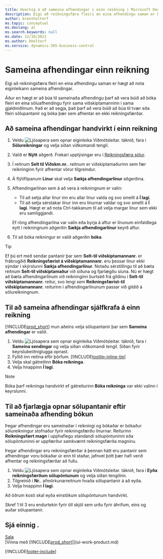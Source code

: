 ```yaml
---
title: Hvernig á að sameina afhendingar í einn reikning | Microsoft Docs
description: Eigi að reikningsfæra fleiri en eina afhendingu saman er hægt að nota eiginleikann sameina afhendingar.
author: brentholtorf
ms.topic: conceptual
ms.devlang: al
ms.search.keywords: null
ms.date: 12/16/2021
ms.author: bholtorf
ms.service: dynamics-365-business-central
---
```

# <a name="combine-shipments-on-a-single-invoice"></a>Sameina afhendingar einn reikning

Eigi að reikningsfæra fleiri en eina afhendingu saman er hægt að nota eiginleikann sameina afhendingar.  

Áður en hægt er að búa til sameinaða afhendingu þarf að vera búið að bóka fleiri en eina söluafhendingu fyrir sama viðskiptamanninn í sama gjaldmiðlinum. Það er að segja, það þarf að vera búið að búa til tvær eða fleiri sölupantanir og bóka þær sem afhentar en ekki reikningsfærðar. 

## <a name="to-manually-combine-shipments-on-a-single-invoice"></a>Að sameina afhendingar handvirkt í einn reikning

1. Veldu ![Ljósapera sem opnar eiginleika Viðmótsleitar.](media/ui-search/search_small.png "Segðu mér hvað þú vilt gera") táknið, fara í **Sölureikningar** og velja síðan viðkomandi tengil.  
2. Valið er **Nýtt** aðgerð. Frekari upplýsingar eru í [Reikningsfæra sölur](sales-how-invoice-sales.md).
3. Í reitnum **Selt til Viðskm.nr.**. reitnum er viðskiptamaðurinn sem fær reikninginn fyrir afhentar vörur tilgreindur.  
4. Á flýtiflipanum **Línur** skal velja **Sækja afhendingarlínur** aðgerðina.  
5. Afhendingarlínan sem á að vera á reikningnum er valin:  

    - Til að setja allar línur inn eru allar línur valda og svo smellt á **Í lagi**.  
    - Til að setja sérstakar línur inn eru línurnar valdar og svo smellt á **Í lagi**. Hægt er að nota Ctrl-takkanum til að velja margar línur sem ekki eru samliggjandi.  

    Ef röng afhendingarlína var valin eða byrja á aftur er línunum einfaldlega eytt í reikningnum aðgerðin **Sækja afhendingarlínur** keyrð aftur.  
7. Til að bóka reikningur er valið aðgerðin **bóka**.  

> [!TIP]  
> Ef þú ert með sendar pantanir þar sem **Selt-til viðskiptamannanr.** er frábrugðið **Reikningsfærist á viðskiptamannanr.** eru þessar línur ekki sýndar í skýrslunni **Sækja afhendingarlínur**. Notaðu sérstillingu til að bæta reitnum **Selt-til viðskiptamaður** við síðuna og fjarlægðu síuna. Nú er hægt að bæta afhendingarlínum við reikninginn burtséð frá gildinu í **Selt-til viðskiptamannanr.** reitur, svo lengi sem **Reikningsfærist-til viðskiptamannanr.** reiturinn í afhendingarlínunum passar við gildið á sölureikningnum.  

## <a name="to-automatically-combine-shipments-on-a-single-invoice"></a>Til að sameina afhendingar sjálfkrafa á einn reikning

[!INCLUDE[prod_short](includes/prod_short.md)] mun aðeins velja sölupantanir þar sem **Sameina afhendingar** er valið. 

1. Veldu ![Ljósapera sem opnar eiginleika Viðmótsleitar.](media/ui-search/search_small.png "Segðu mér hvað þú vilt gera") táknið, fara í **Sameina sendingar** og velja síðan viðkomandi tengil. Síðan fyrir keyrslubeiðniglugga opnast.  
2. Fyllið inn reitina eftir þörfum. [!INCLUDE[tooltip-inline-tip](includes/tooltip-inline-tip_md.md)]
3. Velja skal gátreitinn **Bóka reikninga**.  
4. Velja hnappinn **Í lagi**.  

> [!NOTE]  
>  Bóka þarf reikninga handvirkt ef gátreiturinn **Bóka reikninga** var ekki valinn í keyrslunni.  

## <a name="to-remove-open-sales-orders-after-combined-shipment-posting"></a>Til að fjarlægja opnar sölupantanir eftir sameinaða afhending bókun

Þegar afhendingar eru sameinaðar í reikningi og bókaðar er bókaður sölureikningur stofnaður fyrir reikningsfærðu línurnar. Reiturinn **Reikningsfært magn** í upphaflegu standandi sölupöntuninni eða sölupöntuninni er uppfærður samkvæmt reikningsfærða magninu.  

Þegar afhendingar eru reikningsfærðar á þennan hátt eru pantanir sem afhendingar voru bókaðar úr enn til staðar, jafnvel þótt þær hafi verið afhentar og reikningsfærðar að fullu.   

1. Veldu ![Ljósapera sem opnar eiginleika Viðmótsleitar.](media/ui-search/search_small.png "Segðu mér hvað þú vilt gera") táknið, fara í **Eyða reikningsfærðum sölupöntunum** og velja síðan tengilinn.  
2. Tilgreinið í **Nr.**. afmörkunarreitnum hvaða sölupantanir á að eyða.  
3. Velja hnappinn **Í lagi**.  

Að öðrum kosti skal eyða einstökum sölupöntunum handvirkt.  

Skref 1 til 3 eru endurtekin fyrir öll skjöl sem urðu fyrir áhrifum, eins og auðar sölupantanir.

## <a name="see-also"></a>Sjá einnig .

[Sala](sales-manage-sales.md)  
[Vinna með [!INCLUDE[prod_short](includes/prod_short.md)]](ui-work-product.md)


[!INCLUDE[footer-include](includes/footer-banner.md)]
